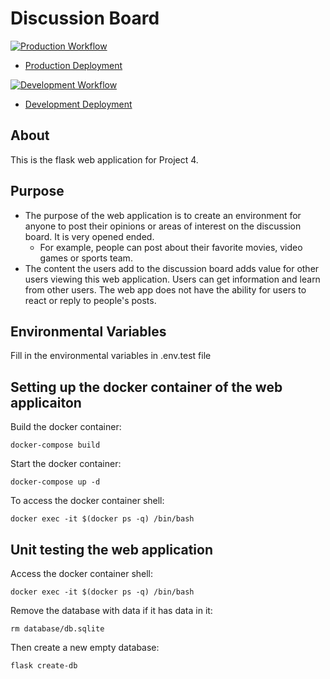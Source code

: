 # Discussion Board

[![Production Workflow](https://github.com/sagedemage/final_flask_start/actions/workflows/prod.yml/badge.svg)](https://github.com/sagedemage/final_flask_start/actions/workflows/prod.yml)
* [Production Deployment](https://discussion-board-prod.herokuapp.com/)

[![Development Workflow](https://github.com/sagedemage/final_flask_start/actions/workflows/dev.yml/badge.svg)](https://github.com/sagedemage/final_flask_start/actions/workflows/dev.yml)
* [Development Deployment](https://discussion-board-dev.herokuapp.com/)

## About

This is the flask web application for Project 4.

## Purpose

* The purpose of the web application is to create an environment for anyone to post their opinions
or areas of interest on the discussion board.  It is very opened ended.
  * For example, people can post about their favorite movies, video games or sports team.
* The content the users add to the discussion board adds value for other users viewing this web 
  application. Users can get information and learn from other users. The web app does not have the ability for users to react or reply to
  people's posts.

## Environmental Variables
Fill in the environmental variables in .env.test file

## Setting up the docker container of the web applicaiton
Build the docker container:
````
docker-compose build
````
Start the docker container:
````
docker-compose up -d
````
To access the docker container shell:
````
docker exec -it $(docker ps -q) /bin/bash
````

## Unit testing the web application
Access the docker container shell:
````
docker exec -it $(docker ps -q) /bin/bash
````
Remove the database with data if it has data in it:
````
rm database/db.sqlite
````
Then create a new empty database:
````
flask create-db
````
